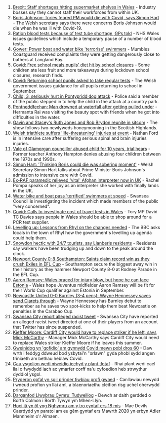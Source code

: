 1. [Brexit: Staff shortages hitting supermarket shelves in Wales](https://www.bbc.co.uk/news/uk-wales-58336771?at_medium=RSS&at_campaign=KARANGA) - Industry bosses say they cannot staff their workforces from within UK.
2. [Boris Johnson: Tories feared PM would die with Covid, says Simon Hart](https://www.bbc.co.uk/news/uk-wales-politics-58332311?at_medium=RSS&at_campaign=KARANGA) - The Welsh secretary says there were concerns Boris Johnson would die when he was ill with Covid-19.
3. [Ration blood tests because of test tube shortage, GPs told](https://www.bbc.co.uk/news/uk-wales-58334413?at_medium=RSS&at_campaign=KARANGA) - NHS Wales issues guidelines which include a temporary pause of a number of blood tests.
4. [Gower: Power boat and water bike 'terrorise' swimmers](https://www.bbc.co.uk/news/uk-wales-58333455?at_medium=RSS&at_campaign=KARANGA) - Mumbles Coastguard received complaints they were getting dangerously close to bathers at Langland Bay.
5. [Covid: Free school meals pupils' diet hit by school closures](https://www.bbc.co.uk/news/uk-wales-58332312?at_medium=RSS&at_campaign=KARANGA) - Some children ate less fruit and more takeaways during lockdown school closures, research finds.
6. [Covid: Returning school pupils asked to take regular tests](https://www.bbc.co.uk/news/uk-wales-58335099?at_medium=RSS&at_campaign=KARANGA) - The Welsh government issues guidance for all pupils returning to school in September.
7. [Child, 3, seriously hurt in Pontypridd dog attack](https://www.bbc.co.uk/news/uk-wales-58330580?at_medium=RSS&at_campaign=KARANGA) - Police said a member of the public stepped in to help the child in the attack at a country park.
8. [Pontneddfechan: Man drowned at waterfall after getting pulled under](https://www.bbc.co.uk/news/uk-wales-58327545?at_medium=RSS&at_campaign=KARANGA) - Hermanta Rai was visiting the beauty spot with friends when he got into difficulties in the water.
9. [Gavin and Stacey's Ruth Jones and Rob Brydon reunite in sitcom](https://www.bbc.co.uk/news/uk-wales-58336176?at_medium=RSS&at_campaign=KARANGA) - The show follows two newlyweds honeymooning in the Scottish Highlands.
10. [Welsh triathlete suffers 'life-threatening' injuries at event](https://www.bbc.co.uk/news/uk-wales-58321158?at_medium=RSS&at_campaign=KARANGA) - Nathan Ford is in intensive care after suffering serious spinal and brain injuries injuries.
11. [Vale of Glamorgan councillor abused child for 10 years, trial hears](https://www.bbc.co.uk/news/uk-wales-58327546?at_medium=RSS&at_campaign=KARANGA) - Former teacher Anthony Hampton denies abusing four children between the 1970s and 1990s.
12. [Simon Hart: 'Thinking Boris could die was sobering moment'](https://www.bbc.co.uk/news/uk-wales-politics-58336171?at_medium=RSS&at_campaign=KARANGA) - Welsh Secretary Simon Hart talks about Prime Minister Boris Johnson's admission to intensive care with Covid.
13. [Ex-RAF paramedic relieved 'vital' Afghan interpreter now in UK](https://www.bbc.co.uk/news/uk-wales-58336775?at_medium=RSS&at_campaign=KARANGA) - Rachel Pompa speaks of her joy as an interpreter she worked with finally lands in the UK.
14. [Water bike and boat pass 'terrified' swimmers at speed](https://www.bbc.co.uk/news/uk-wales-58336982?at_medium=RSS&at_campaign=KARANGA) - Swansea Council is investigating the incident which made members of the public "very concerned".
15. [Covid: Calls to investigate cost of travel tests in Wales](https://www.bbc.co.uk/news/uk-wales-58319791?at_medium=RSS&at_campaign=KARANGA) - Tory MP David TC Davies says people in Wales should be able to shop around for a PCR test supplier.
16. [Levelling up: Lessons from Rhyl on the changes needed](https://www.bbc.co.uk/news/uk-58287122?at_medium=RSS&at_campaign=KARANGA) - The BBC asks locals in the town of Rhyl how the government's levelling up agenda could help them.
17. [Snowdon hectic with 24/7 tourists, say Llanberis residents](https://www.bbc.co.uk/news/uk-wales-58324570?at_medium=RSS&at_campaign=KARANGA) - Residents say walkers have been trudging up and down to the peak around the clock.
18. [Newport County 0-8 Southampton: Saints claim record win as they crush Exiles in EFL Cup](https://www.bbc.co.uk/sport/football/58239578?at_medium=RSS&at_campaign=KARANGA) - Southampton secure the biggest away win in their history as they hammer Newport County 8-0 at Rodney Parade in the EFL Cup.
19. [Aaron Ramsey: Wales braced for injury blow, but hope he can face Estonia](https://www.bbc.co.uk/sport/football/58322476?at_medium=RSS&at_campaign=KARANGA) - Wales hope Juventus midfielder Aaron Ramsey will be fit for their World Cup qualifier against Estonia in September.
20. [Newcastle United 0-0 Burnley (3-4 pens): Wayne Hennessey saves send Clarets through](https://www.bbc.co.uk/sport/football/58239479?at_medium=RSS&at_campaign=KARANGA) - Wayne Hennessey has Burnley debut to remember as he saves two spot-kicks to help them beat Newcastle on penalties in the Carabao Cup.
21. [Swansea City report alleged racist tweet](https://www.bbc.co.uk/sport/football/58336008?at_medium=RSS&at_campaign=KARANGA) - Swansea City have reported an alleged racist tweet directed at one of their players from an account that Twitter has since suspended.
22. [Kieffer Moore: Cardiff City would have to replace striker if he left, says Mick McCarthy](https://www.bbc.co.uk/sport/football/58306253?at_medium=RSS&at_campaign=KARANGA) - Manager Mick McCarthy says Cardiff City would need to replace Wales striker Kieffer Moore if he leaves this summer.
23. [Gweinidog yn 'gofidio' am gynnydd Covid mewn pobl dros 60](https://www.bbc.co.uk/newyddion/58341653?at_medium=RSS&at_campaign=KARANGA) - Daw wrth i feddyg ddweud bod ysbytai'n "orlawn" gyda phobl sydd angen triniaeth am bethau heblaw Covid.
24. [Cau ysgolion wedi niweidio iechyd y plant tlotaf](https://www.bbc.co.uk/newyddion/58332502?at_medium=RSS&at_campaign=KARANGA) - Rhai plant wedi cael llai o fwydydd iach ac ymarfer corff na'u cyfoedion heb strwythur dyddiol ysgol.
25. [Pryderon gofal yn sgil prinder tiwbiau profi gwaed](https://www.bbc.co.uk/newyddion/58332500?at_medium=RSS&at_campaign=KARANGA) - Canllawiau newydd i wneud profion yn llai aml, a blaenoriaethu cleifion risg uchel oherwydd prinder.
26. [Darganfod Llwybrau Cymru: Tudweiliog](https://www.bbc.co.uk/newyddion/58272197?at_medium=RSS&at_campaign=KARANGA) - Dewch ar daith gerdded o Borth Colmon i Borth Tywyn ym Mhen-Llŷn.
27. [Hoci iâ yn ôl yng Nghymru am y tro cyntaf ers 18 mis](https://www.bbc.co.uk/newyddion/58311169?at_medium=RSS&at_campaign=KARANGA) - Mae Devils Caerdydd yn paratoi am eu gêm gyntaf ers Mawrth 2020 yn erbyn Adler Mannheim o'r Almaen.
